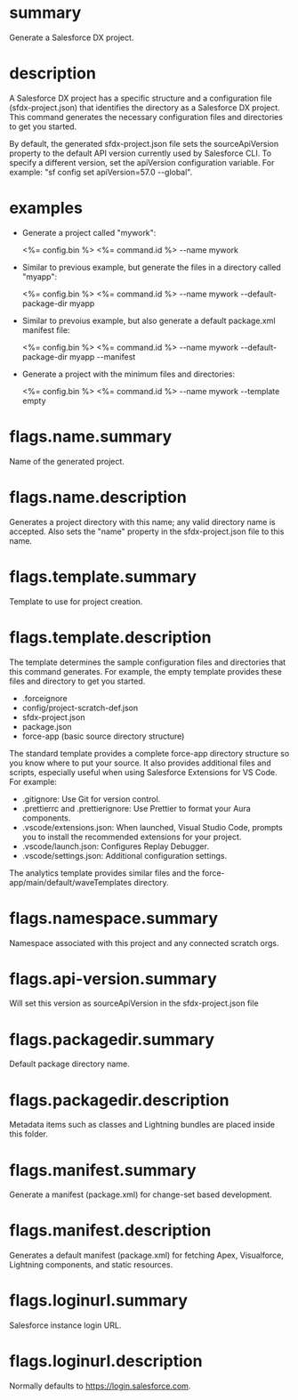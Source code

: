# summary

Generate a Salesforce DX project.

# description

A Salesforce DX project has a specific structure and a configuration file (sfdx-project.json) that identifies the directory as a Salesforce DX project. This command generates the necessary configuration files and directories to get you started.

By default, the generated sfdx-project.json file sets the sourceApiVersion property to the default API version currently used by Salesforce CLI. To specify a different version, set the apiVersion configuration variable. For example: "sf config set apiVersion=57.0 --global".

# examples

- Generate a project called "mywork":

  <%= config.bin %> <%= command.id %> --name mywork

- Similar to previous example, but generate the files in a directory called "myapp":

  <%= config.bin %> <%= command.id %> --name mywork --default-package-dir myapp

- Similar to prevoius example, but also generate a default package.xml manifest file:

  <%= config.bin %> <%= command.id %> --name mywork --default-package-dir myapp --manifest

- Generate a project with the minimum files and directories:

  <%= config.bin %> <%= command.id %> --name mywork --template empty

# flags.name.summary

Name of the generated project.

# flags.name.description

Generates a project directory with this name; any valid directory name is accepted. Also sets the "name" property in the sfdx-project.json file to this name.

# flags.template.summary

Template to use for project creation.

# flags.template.description

The template determines the sample configuration files and directories that this command generates. For example, the empty template provides these files and directory to get you started.

- .forceignore
- config/project-scratch-def.json
- sfdx-project.json
- package.json
- force-app (basic source directory structure)

The standard template provides a complete force-app directory structure so you know where to put your source. It also provides additional files and scripts, especially useful when using Salesforce Extensions for VS Code. For example:

- .gitignore: Use Git for version control.
- .prettierrc and .prettierignore: Use Prettier to format your Aura components.
- .vscode/extensions.json: When launched, Visual Studio Code, prompts you to install the recommended extensions for your project.
- .vscode/launch.json: Configures Replay Debugger.
- .vscode/settings.json: Additional configuration settings.

The analytics template provides similar files and the force-app/main/default/waveTemplates directory.

# flags.namespace.summary

Namespace associated with this project and any connected scratch orgs.

# flags.api-version.summary

Will set this version as sourceApiVersion in the sfdx-project.json file

# flags.packagedir.summary

Default package directory name.

# flags.packagedir.description

Metadata items such as classes and Lightning bundles are placed inside this folder.

# flags.manifest.summary

Generate a manifest (package.xml) for change-set based development.

# flags.manifest.description

Generates a default manifest (package.xml) for fetching Apex, Visualforce, Lightning components, and static resources.

# flags.loginurl.summary

Salesforce instance login URL.

# flags.loginurl.description

Normally defaults to https://login.salesforce.com.
